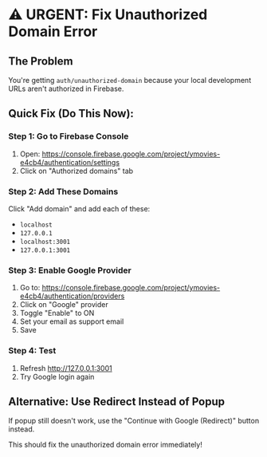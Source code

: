 # ⚠️ URGENT: Fix Unauthorized Domain Error

## The Problem
You're getting `auth/unauthorized-domain` because your local development URLs aren't authorized in Firebase.

## Quick Fix (Do This Now):

### Step 1: Go to Firebase Console
1. Open: https://console.firebase.google.com/project/ymovies-e4cb4/authentication/settings
2. Click on "Authorized domains" tab

### Step 2: Add These Domains
Click "Add domain" and add each of these:
- `localhost`
- `127.0.0.1`
- `localhost:3001` 
- `127.0.0.1:3001`

### Step 3: Enable Google Provider
1. Go to: https://console.firebase.google.com/project/ymovies-e4cb4/authentication/providers
2. Click on "Google" provider
3. Toggle "Enable" to ON
4. Set your email as support email
5. Save

### Step 4: Test
1. Refresh http://127.0.0.1:3001
2. Try Google login again

## Alternative: Use Redirect Instead of Popup
If popup still doesn't work, use the "Continue with Google (Redirect)" button instead.

This should fix the unauthorized domain error immediately!
